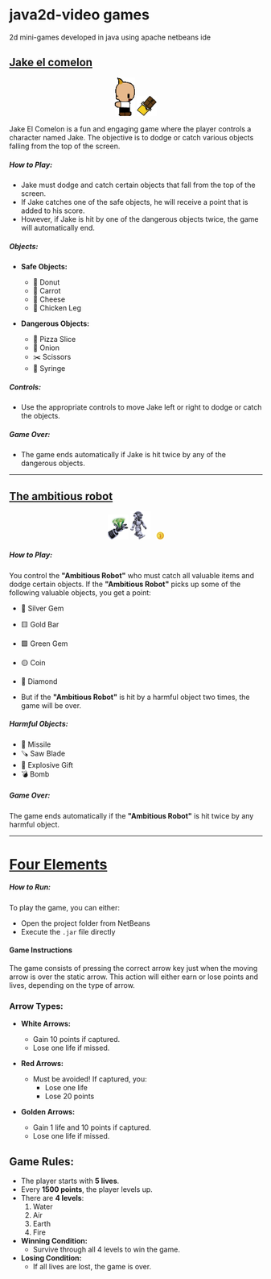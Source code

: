 # java2d-video games

2d mini-games developed in java using apache netbeans ide

## [Jake el comelon](JakeElComelon)

<div style="text-align: center;">
    <img src="JakeElComelon/jake.gif" width="8%"/>
    <img src="JakeElComelon/Choco.png" width="8%"/>
</div>

Jake El Comelon is a fun and engaging game where the player controls a character named Jake. 
The objective is to dodge or catch various objects falling from the top of the screen.

##### How to Play:
- Jake must dodge and catch certain objects that fall from the top of the screen.
- If Jake catches one of the safe objects, he will receive a point that is added to his score.
- However, if Jake is hit by one of the dangerous objects twice, the game will automatically end.

##### Objects:
- **Safe Objects:**
    - 🍩 Donut
    - 🥕 Carrot
    - 🧀 Cheese
    - 🍗 Chicken Leg

- **Dangerous Objects:**
    - 🍕 Pizza Slice
    - 🧅 Onion
    - ✂️ Scissors
    - 💉 Syringe

##### Controls:
- Use the appropriate controls to move Jake left or right to dodge or catch the objects.

##### Game Over:
- The game ends automatically if Jake is hit twice by any of the dangerous objects.

---

## [The ambitious robot](AmbitiousRobot)

<div style="text-align: center;">
    <img src="AmbitiousRobot/icono.png" width="8%"/>
    <img src="AmbitiousRobot/robot.gif" width="8%"/>
    &nbsp;&nbsp;<img src="AmbitiousRobot/Moneda.png" width="3%"/>
</div>

##### How to Play:
You control the **"Ambitious Robot"** who must catch all valuable items and dodge certain objects. 
If the **"Ambitious Robot"** picks up some of the following valuable objects, you get a point:

  - 💎 Silver Gem
  - 🟨 Gold Bar
  - 🟩 Green Gem
  - 🟡 Coin
  - 💎 Diamond

- But if the **"Ambitious Robot"** is hit by a harmful object two times, the game will be over.

##### Harmful Objects:
- 🚀 Missile
- 🪚 Saw Blade
- 🎁 Explosive Gift
- 💣 Bomb

##### Game Over:
The game ends automatically if the **"Ambitious Robot"** is hit twice by any harmful object.

---

# [Four Elements](FourElements)

##### How to Run:
To play the game, you can either:
- Open the project folder from NetBeans
- Execute the `.jar` file directly

#### Game Instructions
The game consists of pressing the correct arrow key just when the moving arrow is over the static arrow. This action will either earn or lose points and lives, depending on the type of arrow.

### Arrow Types:
- **White Arrows:**
  - Gain 10 points if captured.
  - Lose one life if missed.

- **Red Arrows:**
  - Must be avoided! If captured, you:
    - Lose one life
    - Lose 20 points

- **Golden Arrows:**
  - Gain 1 life and 10 points if captured.
  - Lose one life if missed.

## Game Rules:
- The player starts with **5 lives**.
- Every **1500 points**, the player levels up.
- There are **4 levels**:
  1. Water
  2. Air
  3. Earth
  4. Fire
- **Winning Condition:**
  - Survive through all 4 levels to win the game.
- **Losing Condition:**
  - If all lives are lost, the game is over.
